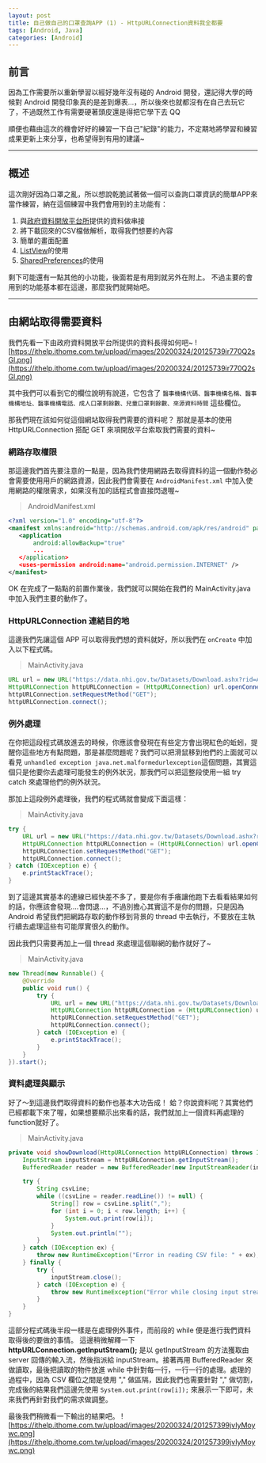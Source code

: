 ```yaml
---
layout: post
title: 自己做自己的口罩查詢APP (1) - HttpURLConnection資料我全都要
tags: [Android, Java]
categories: [Android]
---
```


## 前言
因為工作需要所以重新學習以經好幾年沒有碰的 Android 開發，還記得大學的時候對 Android 開發印象真的是差到爆表...，所以後來也就都沒有在自己去玩它了，不過既然工作有需要硬著頭皮還是得把它學下去 QQ

順便也藉由這次的機會好好的練習一下自己"紀錄"的能力，不定期地將學習和練習成果更新上來分享，也希望得到有用的建議~

-----

## 概述
這次剛好因為口罩之亂，所以想說乾脆試著做一個可以查詢口罩資訊的簡單APP來當作練習，納在這個練習中我們會用到的主功能有：

1. 與[政府資料開放平台所][link1]提供的資料做串接
2. 將下載回來的CSV檔做解析，取得我們想要的內容
3. 簡單的畫面配置
4. [ListView][link2]的使用
5. [SharedPreferences][link3]的使用

剩下可能還有一點其他的小功能，後面若是有用到就另外在附上。
不過主要的會用到的功能基本都在這邊，那麼我們就開始吧。

-----

## 由網站取得需要資料
我們先看一下由政府資料開放平台所提供的資料長得如何吧~
![https://ithelp.ithome.com.tw/upload/images/20200324/20125739ir770Q2sGl.png](https://ithelp.ithome.com.tw/upload/images/20200324/20125739ir770Q2sGl.png)

其中我們可以看到它的欄位說明有說道，它包含了 `醫事機構代碼、醫事機構名稱、醫事機構地址、醫事機構電話、成人口罩剩餘數、兒童口罩剩餘數、來源資料時間` 這些欄位。

那我們現在該如何從這個網站取得我們需要的資料呢？
那就是基本的使用 HttpURLConnection 搭配 GET 來項開放平台索取我們需要的資料~

### 網路存取權限
那這邊我們首先要注意的一點是，因為我們使用網路去取得資料的這一個動作勢必會需要使用用戶的網路資源，因此我們會需要在 `AndroidManifest.xml` 中加入使用網路的權限需求，如果沒有加的話程式會直接閃退喔~

> AndroidManifest.xml

``` xml
<?xml version="1.0" encoding="utf-8"?>
<manifest xmlns:android="http://schemas.android.com/apk/res/android" package="com.example....">
   <application
       android:allowBackup="true"
       ...
   </application>
   <uses-permission android:name="android.permission.INTERNET" />
</manifest>
```

OK 在完成了一點點的前置作業後，我們就可以開始在我們的 MainActivity.java 中加入我們主要的動作了。

### HttpURLConnection 連結目的地

這邊我們先讓這個 APP 可以取得我們想的資料就好，所以我們在 `onCreate` 中加入以下程式碼。

> MainActivity.java

``` java
URL url = new URL("https://data.nhi.gov.tw/Datasets/Download.ashx?rid=A21030000I-D50001-001&l=https://data.nhi.gov.tw/resource/mask/maskdata.csv");
HttpURLConnection httpURLConnection = (HttpURLConnection) url.openConnection();
httpURLConnection.setRequestMethod("GET");
httpURLConnection.connect();
```

### 例外處理

在你把這段程式碼放進去的時候，你應該會發現在有些定方會出現紅色的蚯蚓，提醒你這些地方有點問題，那是甚麼問題呢？我們可以把滑鼠移到他們的上面就可以看見 `unhandled exception java.net.malformedurlexception`這個問題，其實這個只是他要你去處理可能發生的例外狀況，那我們可以把這整段使用一組 try catch 來處理他們的例外狀況。

那加上這段例外處理後，我們的程式碼就會變成下面這樣：

> MainActivity.java

``` java
try {
    URL url = new URL("https://data.nhi.gov.tw/Datasets/Download.ashx?rid=A21030000I-D50001-001&l=https://data.nhi.gov.tw/resource/mask/maskdata.csv");
    HttpURLConnection httpURLConnection = (HttpURLConnection) url.openConnection();
    httpURLConnection.setRequestMethod("GET");
    httpURLConnection.connect();
} catch (IOException e) {
    e.printStackTrace();
}
```

到了這邊其實基本的連線已經快差不多了，要是你有手癢讓他跑下去看看結果如何的話，你應該會發現....會閃退...，不過別擔心其實這不是你的問題，只是因為 Android 希望我們把網路存取的動作移到背景的 thread 中去執行，不要放在主執行續去處理這些有可能厚實很久的動作。

因此我們只需要再加上一個 thread 來處理這個聯網的動作就好了~

> MainActivity.java

``` java
new Thread(new Runnable() {
    @Override
    public void run() {
        try {
            URL url = new URL("https://data.nhi.gov.tw/Datasets/Download.ashx?rid=A21030000I-D50001-001&l=https://data.nhi.gov.tw/resource/mask/maskdata.csv");
            HttpURLConnection httpURLConnection = (HttpURLConnection) url.openConnection();
            httpURLConnection.setRequestMethod("GET");
            httpURLConnection.connect();
        } catch (IOException e) {
            e.printStackTrace();
        }
    }
}).start();
```

### 資料處理與顯示
好了～到這邊我們取得資料的動作也基本大功告成！
蛤？你說資料呢？其實他們已經都載下來了喔，如果想要顯示出來看的話，我們就加上一個資料再處理的function就好了。

> MainActivity.java

``` java
private void showDownload(HttpURLConnection httpURLConnection) throws IOException {
    InputStream inputStream = httpURLConnection.getInputStream();
    BufferedReader reader = new BufferedReader(new InputStreamReader(inputStream));

    try {
        String csvLine;
        while ((csvLine = reader.readLine()) != null) {
            String[] row = csvLine.split(",");
            for (int i = 0; i < row.length; i++) {
                System.out.print(row[i]);
            }
            System.out.println("");
        }
    } catch (IOException ex) {
        throw new RuntimeException("Error in reading CSV file: " + ex);
    } finally {
        try {
            inputStream.close();
        } catch (IOException e) {
            throw new RuntimeException("Error while closing input stream: " + e);
        }
    }
}
```

這部分程式碼後半段一樣是在處理例外事件，而前段的 while 便是進行我們資料取得後的要做的事情。
這邊稍微解釋一下 **httpURLConnection.getInputStream();** 是以 getInputStream 的方法獲取由 server 回傳的輸入流，然後指派給 inputStream。接著再用 BufferedReader 來做讀取，最後把讀取的物件放進 while 中針對每一行，一行一行的處理。處理的過程中，因為 CSV 欄位之間是使用 "," 做區隔，因此我們也需要針對 "," 做切割，完成後的結果我們這邊先使用 `System.out.print(row[i]);` 來展示一下即可，未來我們再針對我們的需求做調整。

最後我們稍微看一下輸出的結果吧。
![https://ithelp.ithome.com.tw/upload/images/20200324/201257399jvIyMoywc.png](https://ithelp.ithome.com.tw/upload/images/20200324/201257399jvIyMoywc.png)

[link1]: https://data.gov.tw/
[link2]: https://developer.android.com/reference/android/widget/ListView
[link3]: https://developer.android.com/reference/android/content/SharedPreferences
[link4]: https://github.com/gabriel0952/HttpURLConnectionTest/tree/master
